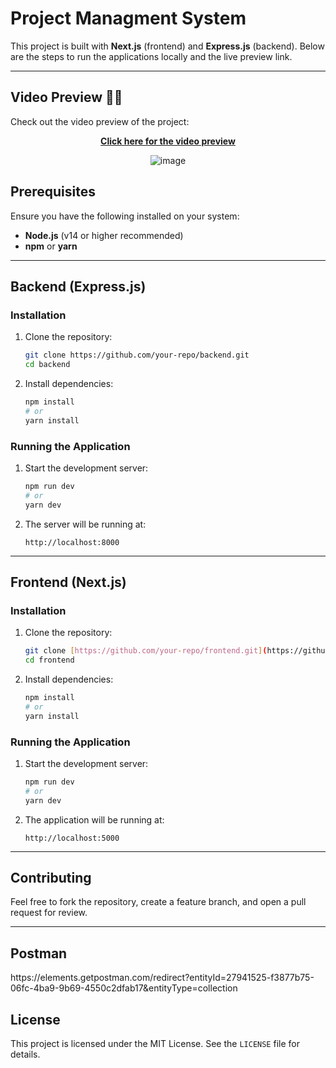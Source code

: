 # Project Managment System 

This project is built with **Next.js** (frontend) and **Express.js** (backend). Below are the steps to run the applications locally and the live preview link.

---

## Video Preview 🎥🎉

Check out the video preview of the project:

<div align="center">
   <a href="https://jam.dev/c/bf6764d5-31cd-4eb0-afd0-60df716d9892" target="_blank">
      <strong>Click here for the video preview</strong>
   </a>
     
   ![image](https://github.com/user-attachments/assets/fbb77869-7cca-4780-afe0-0582d5114f81)

</div>
   


## Prerequisites

Ensure you have the following installed on your system:

- **Node.js** (v14 or higher recommended)
- **npm** or **yarn**

---

## Backend (Express.js)

### Installation

1. Clone the repository:

   ```bash
   git clone https://github.com/your-repo/backend.git
   cd backend
   ```

2. Install dependencies:

   ```bash
   npm install
   # or
   yarn install
   ```

### Running the Application

1. Start the development server:

   ```bash
   npm run dev
   # or
   yarn dev
   ```

2. The server will be running at:

   ```plaintext
   http://localhost:8000
   ```

---

## Frontend (Next.js)

### Installation

1. Clone the repository:

   ```bash
   git clone [https://github.com/your-repo/frontend.git](https://github.com/Ahmed-Fahmy212/project-managment-system.git)
   cd frontend
   ```

2. Install dependencies:

   ```bash
   npm install
   # or
   yarn install
   ```

### Running the Application

1. Start the development server:

   ```bash
   npm run dev
   # or
   yarn dev
   ```

2. The application will be running at:

   ```plaintext
   http://localhost:5000
   ```

---

## Contributing

Feel free to fork the repository, create a feature branch, and open a pull request for review.

---

## Postman 
<a>
https://elements.getpostman.com/redirect?entityId=27941525-f3877b75-06fc-4ba9-9b69-4550c2dfab17&entityType=collection
</a>

## License

This project is licensed under the MIT License. See the `LICENSE` file for details.
```
